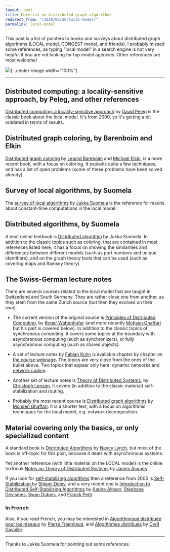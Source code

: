 ```yaml
---
layout: post
title: Material on distributed graph algorithms
redirect_from: "/2019/06/20/local-model/"
permalink: local-model
---
```


This post is a list of pointers to books and surveys about distributed graph 
algorithms (LOCAL model, CONGEST model, and friends).
I probably missed some references, as typing "local model" in a search engine 
is not very helpful if you are not looking for top model agencies. 
Other references are most welcome! 

![](../assets/local.png){: .center-image width="100%"}

---

## Distributed computing: a locality-sensitive approach, by Peleg, and other references

[Distributed computing: a locality-sensitive approach](https://epubs.siam.org/doi/book/10.1137/1.9780898719772)
by [David Peleg](http://www.weizmann.ac.il/math/peleg/) is the classic book 
about the local model. It's from 2000, so it's getting a bit outdated in terms 
of results. 

## Distributed graph coloring, by Barenboim and Elkin

[Distributed graph coloring](https://www.cs.bgu.ac.il/~elkinm/book.pdf)
by 
[Leonid Bareboim](https://www.openu.ac.il/personal_sites/leonid-barenboim/)
and [Michael Elkin](https://www.cs.bgu.ac.il/~elkinm/), is a more recent book, 
with a focus on coloring. It explains quite a few techniques, and has a list of 
open problems (some of these problems have been solved already).

## Survey of local algorithms, by Suomela
The [survey of local algorithms](https://users.ics.aalto.fi/suomela/doc/local-survey.pdf)
by [Jukka Suomela](https://users.ics.aalto.fi/suomela/) is the reference for 
results about constant-time computations in the local model.

## Distributed algorithms, by Suomela

A neat online textbook is
[Distributed algorithm](https://jukkasuomela.fi/da2020/)
by Jukka Suomela.
In addition to the classic topics such as coloring, that are contained in most 
references listed here, it has a focus on showing the similarities and differences 
between different models (such as port numbers and unique identifiers), and on the 
graph theory tools that can be used (such as covering maps and Ramsey theory).

## The Swiss-German lecture notes

There are several courses related to the local model that are taught in 
Switzerland and South Germany. They are rather close one from another, as they 
stem from the same Zurich source (but then they evolved on their own). 

* The current version of the original source is 
[Principles of Distributed Computing](https://disco.ethz.ch/courses/podc/), 
by [Roger Wattenhofer](https://disco.ethz.ch/members/wroger) (and more recently
[Mohsen Ghaffari](https://people.csail.mit.edu/ghaffari/) but his part is 
covered below). In addition to the classic topics of synchronous computing, it 
covers some topics at the boundary with asynchronous computing (such as 
synchronizers), or fully asynchronous computing (such as shared objects).

* A set of lecture notes by [Fabian Kuhn](http://ac.informatik.uni-freiburg.de/kuhn/)
is available chapter by chapter on
[the course webpage](http://ac.informatik.uni-freiburg.de/teaching/ss_18/network-algorithms.php).
The topics are very close from the ones of the bullet above. Two topics that 
appear only here: dynamic networks and
[network coding](https://en.wikipedia.org/wiki/Linear_network_coding). 

* Another set of lecture notes is 
[Theory of Distributed Systems](https://www.mpi-inf.mpg.de/departments/algorithms-complexity/teaching/winter18/tods/), 
by [Christoph Lenzen](http://people.mpi-inf.mpg.de/~clenzen/). It covers 
(in addition to the classic material) self-stabilization and 
routing. 

* Probably the most recent course is
[Distributed graph algorithms](https://disco.ethz.ch/courses/podc/lecturenotes/LOCAL.pdf)
by 
[Mohsen Ghaffari](https://people.csail.mit.edu/ghaffari/). 
It is a shorter text, with a focus on algorithmic techniques for the local model, 
e.g. network decomposition.

## Material covering only the basics, or only specialized content

A standard book is 
[Distributed Algorithms](https://www.elsevier.com/books/distributed-algorithms/lynch/978-1-55860-348-6)
by [Nancy Lynch](http://people.csail.mit.edu/lynch/), but most of the book is 
off-topic for this post, because it deals with asynchronous systems.

Yet another reference (with little material on the LOCAL model) is the online 
textbook 
[Notes on Theory of Distributed Systems](http://www.cs.yale.edu/homes/aspnes/classes/465/notes.pdf)
by [James Aspnes](http://www.cs.yale.edu/homes/aspnes/).

If you look for [self-stabilizing algorithms](https://en.wikipedia.org/wiki/Self-stabilization)
then a reference from 2000 is 
[Self-Stabilization ](https://mitpress.mit.edu/books/self-stabilization) 
by
[Shlomi Dolev](https://in.bgu.ac.il/en/natural_science/cs/dolev//Pages/default.aspx), 
and a very recent one is 
[Introduction to Distributed Self-Stabilizing Algorithms](https://www.morganclaypool.com/doi/abs/10.2200/S00908ED1V01Y201903DCT015)
by
[Karine Altisen](http://www-verimag.imag.fr/Karine-Altisen,102.html?lang=en),
[Stéphane Devismes](http://www-verimag.imag.fr/~devismes/WWW/introduction.html),
[Swan Dubois](https://pages.lip6.fr/Swan.Dubois/),
and 
[Franck Petit](https://pages.lip6.fr/Franck.Petit/).

### In French
Also, if you read French, you may be interested in 
[Algorithmique distribuée pour les réseaux](https://www.irif.fr/_media/users/pierref/notes_algo_distribue.pdf)
by [Pierre Fraigniaud](https://www.irif.fr/users/pierref/index), and 
[Algorithmes distribués](http://dept-info.labri.fr/~gavoille/UE-AD/cours.pdf) 
by [Cyril Gavoille](http://dept-info.labri.fr/~gavoille/).

---

Thanks to Jukka Suomela for pointing out some references.
